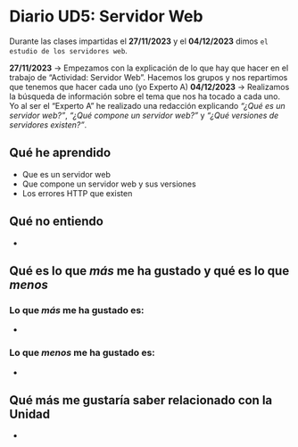 # Diario UD5: Servidor Web
Durante las clases impartidas el **27/11/2023** y el **04/12/2023** dimos `el estudio de los servidores web`.

**27/11/2023** -> Empezamos con la explicación de lo que hay que hacer en el trabajo de “Actividad: Servidor Web”. Hacemos los grupos y nos repartimos que tenemos que hacer cada uno (yo Experto A) 
**04/12/2023** -> Realizamos la búsqueda de información sobre el tema que nos ha tocado a cada uno. Yo al ser el “Experto A” he realizado una redacción explicando _“¿Qué es un servidor web?”_, _“¿Qué compone un servidor web?”_ y _“¿Qué versiones de servidores existen?”_.

## **Qué he aprendido**
- Que es un servidor web
- Que compone un servidor web y sus versiones
- Los errores HTTP que existen

## **Qué no entiendo**
- 

## **Qué es lo que _más_ me ha gustado y qué es lo que _menos_**
### **Lo que _más_ me ha gustado es:**
- 

### **Lo que _menos_ me ha gustado es:**
- 

## **Qué más me gustaría saber relacionado con la Unidad**
- 
